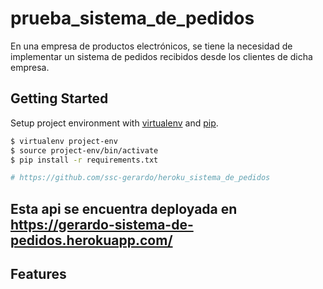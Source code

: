 # prueba_sistema_de_pedidos
En una empresa de productos electrónicos, se tiene la necesidad de implementar un sistema de pedidos recibidos desde los clientes de dicha empresa.

## Getting Started

Setup project environment with [virtualenv](https://virtualenv.pypa.io) and [pip](https://pip.pypa.io).

```bash
$ virtualenv project-env
$ source project-env/bin/activate
$ pip install -r requirements.txt

# https://github.com/ssc-gerardo/heroku_sistema_de_pedidos

```
## Esta api se encuentra deployada en https://gerardo-sistema-de-pedidos.herokuapp.com/

## Features


